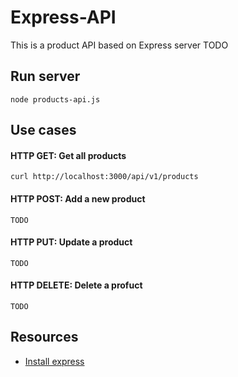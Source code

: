 # Express-API 
This is a product API based on Express server
TODO

## Run server
```
node products-api.js
```
## Use cases
#### HTTP GET: Get all products
```
curl http://localhost:3000/api/v1/products
```
#### HTTP POST: Add a new product
```
TODO
```
#### HTTP PUT: Update a product
```
TODO
```

#### HTTP DELETE: Delete a profuct
```
TODO
```

## Resources
* [Install express](https://expressjs.com/en/starter/installing.html)
